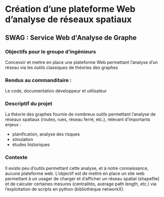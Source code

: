 # Création d’une plateforme Web d’analyse de réseaux spatiaux
## SWAG : Service Web d'Analyse de Graphe
### Objectifs pour le groupe d’ingénieurs
Concevoir et mettre en place une plateforme Web permettant
l’analyse d’un réseau via les outils classiques de théories des graphes
### Rendus au commanditaire :
Le code, documentation développeur et utilisateur
### Descriptif du projet
La théorie des graphes fournie de nombreux outils permettant
l’analyse de réseaux spatiaux (routes, rues, réseau ferré, etc.),
relevant d’importants enjeux : 
- planification, analyse des risques
- simulation
- études historiques       

### Contexte
Il existe peu d’outils permettant
cette analyse, et à notre connaissance, aucune plateforme web.
L’objectif est de mettre en place un site web permettant à un
usager de charger et d’afficher un réseau spatial (shapefile) et de
calculer certaines mesures (centralités, average path length, etc.)
via l’exploitation de scripts en python (bibliothèque networkX).

